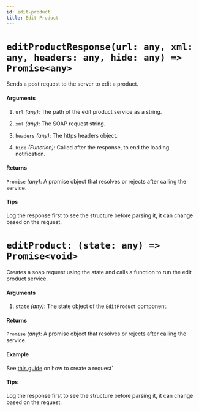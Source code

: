 ```yaml
---
id: edit-product
title: Edit Product
---
```


# `editProductResponse(url: any, xml: any, headers: any, hide: any) => Promise<any>`

Sends a post request to the server to edit a product.

#### Arguments

1. `url` _(any)_: The path of the edit product service as a string.

2. `xml` _(any)_: The SOAP request string.

3. `headers` _(any)_: The https headers object.

4. `hide` _(Function)_: Called after the response, to end the loading notification.

#### Returns

`Promise` _(any)_: A promise object that resolves or rejects after calling the service.

#### Tips

Log the response first to see the structure before parsing it, it can change based on the request.

# `editProduct: (state: any) => Promise<void>`

Creates a soap request using the state and calls a function to run the edit product service.

#### Arguments

1. `state` _(any)_: The state object of the `EditProduct` component.

#### Returns

`Promise` _(any)_: A promise object that resolves or rejects after calling the service.

#### Example

See [this guide](../guides/adding-processes) on how to create a request`

#### Tips

Log the response first to see the structure before parsing it, it can change based on the request.
